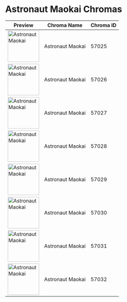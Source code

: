# Astronaut Maokai Chromas

| Preview | Chroma Name | Chroma ID |
|---|---|---|
| <img src='https://raw.communitydragon.org/latest/plugins/rcp-be-lol-game-data/global/default/v1/champion-chroma-images/57/57025.png' alt='Astronaut Maokai' width='100'> | Astronaut Maokai | 57025 |
| <img src='https://raw.communitydragon.org/latest/plugins/rcp-be-lol-game-data/global/default/v1/champion-chroma-images/57/57026.png' alt='Astronaut Maokai' width='100'> | Astronaut Maokai | 57026 |
| <img src='https://raw.communitydragon.org/latest/plugins/rcp-be-lol-game-data/global/default/v1/champion-chroma-images/57/57027.png' alt='Astronaut Maokai' width='100'> | Astronaut Maokai | 57027 |
| <img src='https://raw.communitydragon.org/latest/plugins/rcp-be-lol-game-data/global/default/v1/champion-chroma-images/57/57028.png' alt='Astronaut Maokai' width='100'> | Astronaut Maokai | 57028 |
| <img src='https://raw.communitydragon.org/latest/plugins/rcp-be-lol-game-data/global/default/v1/champion-chroma-images/57/57029.png' alt='Astronaut Maokai' width='100'> | Astronaut Maokai | 57029 |
| <img src='https://raw.communitydragon.org/latest/plugins/rcp-be-lol-game-data/global/default/v1/champion-chroma-images/57/57030.png' alt='Astronaut Maokai' width='100'> | Astronaut Maokai | 57030 |
| <img src='https://raw.communitydragon.org/latest/plugins/rcp-be-lol-game-data/global/default/v1/champion-chroma-images/57/57031.png' alt='Astronaut Maokai' width='100'> | Astronaut Maokai | 57031 |
| <img src='https://raw.communitydragon.org/latest/plugins/rcp-be-lol-game-data/global/default/v1/champion-chroma-images/57/57032.png' alt='Astronaut Maokai' width='100'> | Astronaut Maokai | 57032 |
